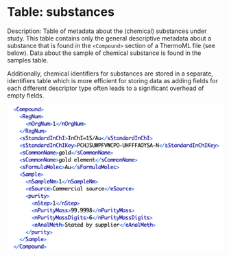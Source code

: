# Table: substances

Description: Table of metadata about the (chemical) substances under study.  This table contains only the
general descriptive metadata about a substance that is found in the `<Compound>` section
of a ThermoML file (see below).  Data about the sample of chemical substance is found in the samples table.

Additionally, chemical identifiers for substances are stored in a separate, identifiers table which is more efficient for
storing data as adding fields for each different descriptor type often leads to a significant overhead of empty fields.

![Compound Section](../images/compound.png)

